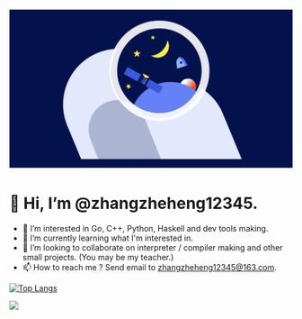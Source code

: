 # ![](astronaut.jpeg)
# 👋 Hi, I’m @zhangzheheng12345. 
- 👀 I’m interested in Go, C++, Python, Haskell and dev tools making.
- 🌱 I’m currently learning what I'm interested in.
- 💞️ I’m looking to collaborate on interpreter / compiler making and other small projects. (You may be my teacher.)
- 📫 How to reach me ? Send email to zhangzheheng12345@163.com.

[![Top Langs](https://github-readme-stats.vercel.app/api/top-langs/?username=zhangzheheng12345&layout=compact)](https://github.com/zhangzheheng12345/github-readme-stats)

![](https://github-readme-stats.vercel.app/api?username=zhangzheheng12345&show_icons=true&theme=tokyonight)